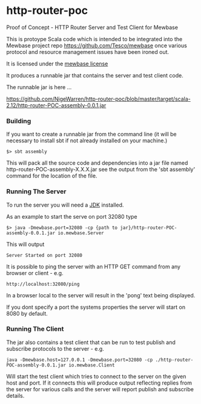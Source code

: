 # http-router-poc

Proof of Concept - HTTP Router Server and Test Client for Mewbase

This is protoype Scala code which is intended to be integrated into the Mewbase project repo https://github.com/Tesco/mewbase 
once various protocol and resource management issues have been ironed out.

It is licensed under the [mewbase license]( https://github.com/Tesco/mewbase/blob/master/LICENSE.txt )

It produces a runnable jar that contains the server and test client code.

The runnable jar is here ...

https://github.com/NigeWarren/http-router-poc/blob/master/target/scala-2.12/http-router-POC-assembly-0.0.1.jar


### Building 

If you want to create a runnable jar from the command line (it will be necessary to install sbt if not 
already installed on your machine.)

`$> sbt assembly`

This will pack all the source code and dependencies into a jar file named  http-router-POC-assembly-X.X.X.jar see the 
output from the 'sbt assembly' command for the location of the file.


### Running The Server

To run the server you will need a [JDK]( http://www.oracle.com/technetwork/java/javase/downloads/index.html ) installed.

As an example to start the serve on port 32080 type

`$> java -Dmewbase.port=32080 -cp {path to jar}/http-router-POC-assembly-0.0.1.jar io.mewbase.Server`

This will output

`Server Started on port 32080`

It is possible to ping the server with an HTTP GET command from any browser or client - e.g.

`http://localhost:32080/ping`

In a browser local to the server will result in the 'pong' text being displayed.

If you dont specify a port the systems properties the server will start on 8080 by default.


### Running The Client

The jar also contains a test client that can be run to test publish and subscribe protocols to the server - e.g.

`java -Dmewbase.host=127.0.0.1 -Dmewbase.port=32080 -cp ./http-router-POC-assembly-0.0.1.jar io.mewbase.Client`

Will start the test client which tries to connect to the server on the given host and port. If it connects
this will produce output reflecting replies from the server for various calls and the server will report publish
and subscribe details.

